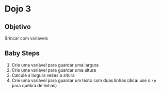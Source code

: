 # Dojo 3

## Objetivo
Brincar com variáveis


## Baby Steps
1. Crie uma variável para guardar uma largura
2. Crie uma variável para guardar uma altura
3. Calcule a largura vezes a altura
4. Crie uma variável para guardar um texto com duas linhas (dica: use o ```\n``` para quebra de linhas)
